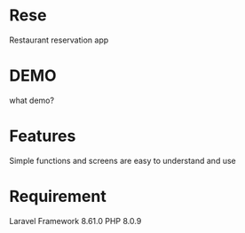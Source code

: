 # Rese

Restaurant reservation app

# DEMO

what demo?

# Features

Simple functions and screens are easy to understand and use

# Requirement

Laravel Framework 8.61.0
PHP 8.0.9 

